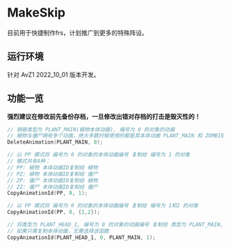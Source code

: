 # MakeSkip

目前用于快捷制作frs，计划推广到更多的特殊阵设。

## 运行环境

针对 AvZ1 2022_10_01 版本开发。

## 功能一览

**强烈建议在修改前先备份存档，一旦修改出错对存档的打击是毁灭性的！**

```cpp
// 销毁类型为 PLANT_MAIN(植物本体动画), 编号为 0 的对象的动画
// 植物与僵尸拥有多个动画，绝大多数时候使用的都是其本体动画 PLANT_MAIN 和 ZOMBIE_MAIN
DeleteAnimation(PLANT_MAIN, 0);

// 以 PP 模式将 编号为 0 的对象的本体动画编号 复制给 编号为 1 的对象
// 模式共有4种：
// PP: 植物 本体动画ID复制给 植物
// PZ: 植物 本体动画ID复制给 僵尸
// ZP: 僵尸 本体动画ID复制给 植物
// ZZ: 僵尸 本体动画ID复制给 僵尸
CopyAnimationId(PP, 0, 1);

// 以 PP 模式将 编号为 0 的对象的本体动画编号 复制给 编号为 1和2 的对象
CopyAnimationId(PP, 0, {1,2});

// 将类型为 PLANT_HEAD_1, 编号为 0 的对象的动画编号 复制给 类型为 PLANT_MAIN, 编号为 1 的对象
// 如果只需复制本体动画，无需选择该函数
CopyAnimationId(PLANT_HEAD_1, 0, PLANT_MAIN, 1);
```